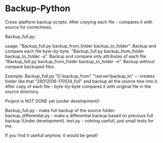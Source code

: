 # Backup-Python
Cross-platform backup scripts. After copying each file - compares it with source for correctness.

Backup_full.py:

usage: "Backup_full.py backup_from_folder backup_to_folder".  Backup and compare each file byte-by-byte.
       "Backup_full.py backup_from_folder backup_to_folder -a". Backup and compare only attributes of each file .
       "Backup_full.py backup_from_folder backup_to_folder -n". Backup without compare backuped files.
       
Example: Backup_full.py "D:\backup_from" "\\server\backup_to"  -- creates folder like that "28012016-170514_full" and backup all the source tree into it. After copy of each file - byte-by-byte compares it with original file in the source directory.  

Project is NOT DONE yet (under development)!

Backup_full.py - make full backup of the source folder.
backup_differential.py - make a differential backup based on previous full backup (Under development).
test.py - notning usefull, just small tests for me.

If you find it usefull anyhow, it would be great!
